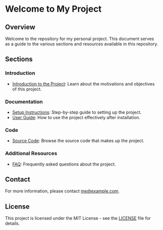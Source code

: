 # Welcome to My Project

## Overview
Welcome to the repository for my personal project. This document serves as a guide to the various sections and resources available in this repository.

## Sections

### Introduction
- [Introduction to the Project](docs/introduction.md): Learn about the motivations and objectives of this project.

### Documentation
- [Setup Instructions](docs/setup.md): Step-by-step guide to setting up the project.
- [User Guide](docs/user-guide.md): How to use the project effectively after installation.

### Code
- [Source Code](src/): Browse the source code that makes up the project.

### Additional Resources
- [FAQ](docs/faq.md): Frequently asked questions about the project.

## Contact
For more information, please contact [me@example.com](mailto:me@example.com).

## License
This project is licensed under the MIT License - see the [LICENSE](LICENSE) file for details.
